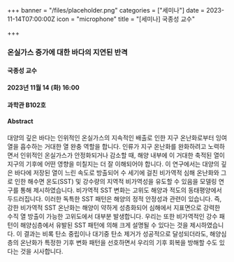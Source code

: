 +++
banner = "/files/placeholder.png"
categories = ["세미나"]
date = 2023-11-14T07:00:00Z
icon = "microphone"
title = "[세미나] 국종성 교수"

+++
### 온실가스 증가에 대한 바다의 지연된 반격

#### 국종성 교수

#### 2023년 11월 14 (화) 16:00

#### 과학관 B102호

#### Abstract
대양의 깊은 바다는 인위적인 온실가스의 지속적인 배출로 인한 지구 온난화로부터 잉여 열을
흡수하는 거대한 열 완충 역할을 합니다. 인류가 지구 온난화를 완화하려고 노력하면서 인위적인
온실가스가 안정화되거나 감소할 때, 해양 내부에 이 거대한 축적된 열이 지구의 기후에 어떤 영향을
미칠지는 더 잘 이해되어야 합니다. 이 연구에서는 대양의 깊은 바다에 저장된 열이 느린 속도로
방출되어 수 세기에 걸친 비가역적 심해 온난화와 그로 인한 해수면 온도(SST) 및 강수량의 지역적
비가역성을 유도할 수 있음을 모델링 연구를 통해 제시하였습니다. 비가역적 SST 변화는 고위도
해양과 적도의 동태평양에서 두드러집니다. 이러한 독특한 SST 패턴은 해양의 정적 안정성과 관련이
있습니다. 즉, 강한 비가역적 SST 온난화는 해양이 약하게 성층화되어 심해에서 지표면으로 강력한
수직 열 방출이 가능한 고위도에서 대부분 발생합니다. 우리는 또한 비가역적인 강수 패턴이
해양심층에서 유발된 SST 패턴에 의해 크게 설명될 수 있다는 것을 제시하였습니다. 이 결과는 비록
탄소 중립이나 대기중 탄소 제거가 성공적으로 달성되더라도, 해양심층의 온난화가 특정한 기후 변화
패턴을 선호하면서 우리의 기후 회복을 방해할 수도 있다는 것을 시사합니다.
